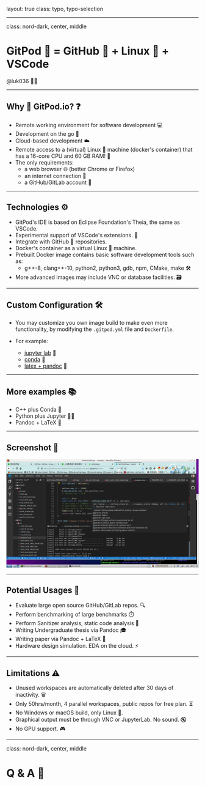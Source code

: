 layout: true
class: typo, typo-selection

---

class: nord-dark, center, middle

# GitPod 🍑 = GitHub 🐙 + Linux 🐧 + VSCode

@luk036 👨‍💻

---

## Why 🍑 GitPod.io? ❓

- Remote working environment for software development 💻
- Development on the go 🚀
- Cloud-based development ☁️
- Remote access to a (virtual) Linux 🐧 machine (docker's container)
  that has a 16-core CPU and 60 GB RAM! 💪
- The only requirements:
  - a web browser 🌐 (better Chrome or Firefox)
  - an internet connection 📶
  - a GitHub/GitLab account 🔑

---

## Technologies ⚙️

- GitPod's IDE is based on Eclipse Foundation's Theia, the same as VSCode.
- Experimental support of VSCode's extensions. 🔌
- Integrate with GitHub 🐙 repositories.
- Docker's container as a virtual Linux 🐧 machine.
- Prebuilt Docker image contains basic software development tools such as:
  - g++-8, clang++-10, python2, python3, gdb, npm, CMake, make 🛠️
- More advanced images may include VNC or database facilities. 🗃️

---

## Custom Configuration 🛠️

- You may customize you own image build to make even more
  functionality, by modifying the `.gitpod.yml` file and `Dockerfile`.

- For example:

  - [jupyter lab](https://github.com/jins-tkomoda/dash-and-jupyter-notebook-with-gitpod) 📓
  - [conda](https://github.com/mtvu/miniconda) 🐍
  - [latex + pandoc](https://github.com/luk036/ellipsoid-method) 📝

---

## More examples 📚

- C++ plus Conda 🐍
- Python plus Jupyter 🐍📓
- Pandoc + LaTeX 📝

---

## Screenshot 📸

![gitpod](gitpod.png)

---

## Potential Usages 🚀

- Evaluate large open source GitHub/GitLab repos. 🔍
- Perform benchmarking of large benchmarks ⏱️
- Perform Sanitizer analysis, static code analysis 🔎
- Writing Undergraduate thesis via Pandoc 🎓
- Writing paper via Pandoc + LaTeX 📄
- Hardware design simulation. EDA on the cloud. ⚡

---

## Limitations ⚠️

- Unused workspaces are automatically deleted after 30 days of inactivity. 🗑️
- Only 50hrs/month, 4 parallel workspaces, public repos for free plan. ⏳
- No Windows or macOS build, only Linux 🐧.
- Graphical output must be through VNC or JupyterLab. No sound. 🔇
- No GPU support. 🎮

---

class: nord-dark, center, middle

# Q & A 🎤
